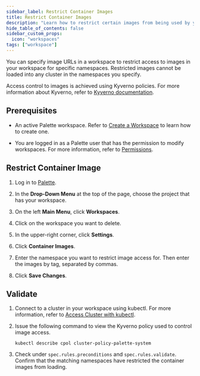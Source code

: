 ```yaml
---
sidebar_label: Restrict Container Images
title: Restrict Container Images
description: "Learn how to restrict certain images from being used by your workspace"
hide_table_of_contents: false
sidebar_custom_props:
  icon: "workspaces"
tags: ["workspace"]
---
```


You can specify image URLs in a workspace to restrict access to images in your workspace for specific namespaces.
Restricted images cannot be loaded into any cluster in the namespaces you specify.

Access control to images is achieved using Kyverno policies. For more information about Kyverno, refer to
[Kyverno documentation](https://kyverno.io/).

## Prerequisites

- An active Palette workspace. Refer to [Create a Workspace](../adding-a-new-workspace.md) to learn how to create one.

- You are logged in as a Palette user that has the permission to modify workspaces. For more information, refer to
  [Permissions](../../user-management/palette-rbac/permissions.md).

## Restrict Container Image

1. Log in to [Palette](https://console.spectrocloud.com).

2. In the **Drop-Down Menu** at the top of the page, choose the project that has your workspace.

3. On the left **Main Menu**, click **Workspaces**.

4. Click on the workspace you want to delete.

5. In the upper-right corner, click **Settings**.

6. Click **Container Images**.

7. Enter the namespace you want to restrict image access for. Then enter the images by tag, separated by commas.

8. Click **Save Changes**.

## Validate

1. Connect to a cluster in your workspace using kubectl. For more information, refer to
   [Access Cluster with kubectl](../../clusters/cluster-management/palette-webctl.md).

2. Issue the following command to view the Kyverno policy used to control image access.

   ```shell
   kubectl describe cpol cluster-policy-palette-system
   ```

3. Check under `spec.rules.preconditions` and `spec.rules.validate`. Confirm that the matching namespaces have
   restricted the container images from loading.
